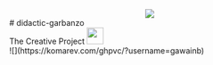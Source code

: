 <div align="center"><img src="https://media.giphy.com/media/kww6RMWnHThpsIfTTW/giphy.gif"></div>
# didactic-garbanzo 
<div>The Creative Project <img src="https://raw.githubusercontent.com/SudhanPlayz/SudhanPlayz/master/images/WaveIcon.gif" width="30px"></div>
![](https://komarev.com/ghpvc/?username=gawainb)
